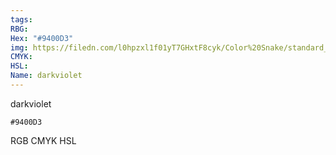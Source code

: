 ```yaml
---
tags:
RBG:
Hex: "#9400D3"
img: https://filedn.com/l0hpzxl1f01yT7GHxtF8cyk/Color%20Snake/standard_csv_to_svg//#9400D3.svg
CMYK:
HSL:
Name: darkviolet
---
```

darkviolet
```palette
#9400D3
```
RGB
CMYK
HSL